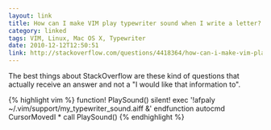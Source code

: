 ```yaml
---
layout: link
title: How can I make VIM play typewriter sound when I write a letter?
category: linked
tags: VIM, Linux, Mac OS X, Typewriter
date: 2010-12-12T12:50:51
link: http://stackoverflow.com/questions/4418364/how-can-i-make-vim-play-typewriter-sound-when-i-write-a-letter/4418605#4418605
---
```


The best things about StackOverflow are these kind of questions that actually receive an answer and not a "I would like that information to".

{% highlight vim %}
function! PlaySound()
	silent! exec '!afpaly ~/.vim/support/my_typewriter_sound.aiff &'
endfunction
autocmd CursorMovedI * call PlaySound()
{% endhighlight %}